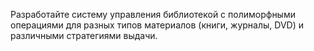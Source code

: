 Разработайте систему управления библиотекой с полиморфными операциями для разных типов материалов (книги, журналы, DVD) и различными стратегиями выдачи.